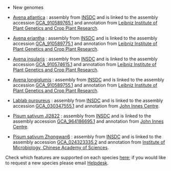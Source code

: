 - New genomes

- [Avena atlantica](/Avena_atlantica) : assembly from [INSDC](http://www.insdc.org) and is linked to the assembly accession [GCA_910589765.1](https://www.ebi.ac.uk/ena/browser/view/GCA_910589765.1/) and annotation from [Leibniz Institute of Plant Genetics and Crop Plant Research](https://www.ipk-gatersleben.de/en/).
    
- [Avena eriantha](/Avena_eriantha) : assembly from [INSDC](http://www.insdc.org) and is linked to the assembly accession [GCA_910589775.1](https://www.ebi.ac.uk/ena/browser/view/GCA_910589775.1/) and annotation from [Leibniz Institute of Plant Genetics and Crop Plant Research](https://www.ipk-gatersleben.de/en/).

- [Avena insularis](/Avena_insularis) : assembly from [INSDC](http://www.insdc.org) and is linked to the assembly accession [GCA_910574615.1](https://www.ebi.ac.uk/ena/browser/view/GCA_910574615.1/) and annotation from [Leibniz Institute of Plant Genetics and Crop Plant Research](https://www.ipk-gatersleben.de/en/).

- [Avena longiglumis](/Avena_longiglumis) : assembly from [INSDC](http://www.insdc.org) and is linked to the assembly accession [GCA_910589755.1](https://www.ebi.ac.uk/ena/browser/view/GCA_910589755.1/) and annotation from [Leibniz Institute of Plant Genetics and Crop Plant Research](https://www.ipk-gatersleben.de/en/).

- [Lablab purpureus](/Lablab_purpureus) : assembly from [INSDC](http://www.insdc.org) and is linked to the assembly accession [GCA_030347555.1](https://www.ebi.ac.uk/ena/browser/view/GCA_030347555.1/) and annotation from [John Innes Centre](https://www.jic.ac.uk/).

- [Pisum sativum JI2822](/Pisum_sativum_JI2822) : assembly from [INSDC](http://www.insdc.org) and is linked to the assembly accession [GCA_964186695.1](https://www.ebi.ac.uk/ena/browser/view/GCA_964186695.1/) and annotation from [John Innes Centre](https://www.jic.ac.uk/).

- [Pisum sativum Zhongwan6](/Pisum_sativum_Zhongwan6) : assembly from [INSDC](http://www.insdc.org) and is linked to the assembly accession [GCA_024323335.2](https://www.ebi.ac.uk/ena/browser/view/GCA_024323335.2/) and annotation from [ Institute of Microbiology, Chinese Academy of Sciences](https://english.im.cas.cn).


Check which features are supported on each species [here](https://plants.ensembl.org/species.html); if you would like to request a new species please email [Helpdesk](http://plants.ensembl.org/Help/Contact).

